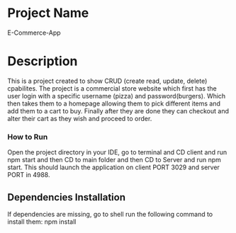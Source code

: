 # Project Name
E-Commerce-App

# Description
This is a project created to show CRUD (create read, update, delete) cpabilites. The project is a commercial store website which first has  the user login with a specific username (pizza) and password(burgers). Which then takes them to a homepage allowing them to pick different items and add them to a cart to buy. Finally after they are done they can checkout and alter their cart as they wish and proceed to order.


### How to Run

Open the project directory in your IDE, go to terminal and CD client and run npm start and then CD to main folder and then CD to Server and run npm start. This should launch the application on client PORT 3029 and server PORT in 4988.


## Dependencies Installation

If dependencies are missing, go to shell run the following command to install them:
npm install

